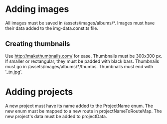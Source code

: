 # Adding images
All images must be saved in /assets/images/albums/*.
Images must have their data added to the img-data.const.ts file.

## Creating thumbnails
Use http://makethumbnails.com/ for ease.
Thumbnails must be 300x300 px. If smaller or rectangular, they
must be padded with black bars.
Thumbnails must go in /assets/images/albums/*/thumbs.
Thumbnails must end with '_tn.jpg'.

# Adding projects
A new project must have its name added to the ProjectName enum.
The new enum must be mapped to a new route in projectNameToRouteMap.
The new project's data must be added to projectData.